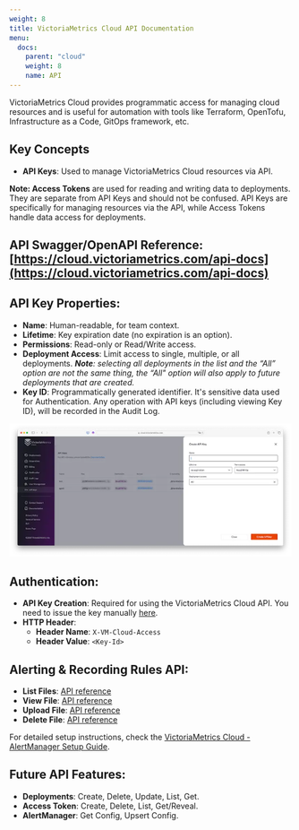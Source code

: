 ```yaml
---
weight: 8
title: VictoriaMetrics Cloud API Documentation
menu:
  docs:
    parent: "cloud"
    weight: 8
    name: API
---
```

VictoriaMetrics Cloud provides programmatic access for managing cloud resources and is useful for automation with tools like Terraform, OpenTofu, Infrastructure as a Code, GitOps framework, etc.

## Key Concepts

* **API Keys**: Used to manage VictoriaMetrics Cloud resources via API.

**Note: Access Tokens** are used for reading and writing data to deployments. They are separate from API Keys and should not be confused. API Keys are specifically for managing resources via the API, while Access Tokens handle data access for deployments.

## API Swagger/OpenAPI Reference: [https://cloud.victoriametrics.com/api-docs](https://cloud.victoriametrics.com/api-docs)

## API Key Properties:

* **Name**: Human-readable, for team context.
* **Lifetime**: Key expiration date (no expiration is an option).
* **Permissions**: Read-only or Read/Write access.
* **Deployment Access**: Limit access to single, multiple, or all deployments. ***Note**:  selecting all deployments in the list and the “All” option are not the same thing, the “All" option will also apply to future deployments that are created.*
* **Key ID**: Programmatically generated identifier. It's sensitive data used for Authentication. Any operation with API keys (including viewing Key ID), will be recorded in the Audit Log.

![Create API Key](api-1.webp)

## Authentication:

* **API Key Creation**: Required for using the VictoriaMetrics Cloud API. You need to issue the key manually [here](https://cloud.victoriametrics.com/api_keys).
* **HTTP Header**:
    * **Header Name**: `X-VM-Cloud-Access`
    * **Header Value**: `<Key-Id>`

## Alerting & Recording Rules API:

* **List Files**: [API reference](https://cloud.victoriametrics.com/api-docs)
* **View File**: [API reference](https://cloud.victoriametrics.com/api-docs)
* **Upload File**: [API reference](https://cloud.victoriametrics.com/api-docs)
* **Delete File**: [API reference](https://cloud.victoriametrics.com/api-docs)

For detailed setup instructions, check the [VictoriaMetrics Cloud - AlertManager Setup Guide](https://docs.victoriametrics.com/victoriametrics-cloud/alertmanager-setup-for-deployment/).

## Future API Features:

* **Deployments**: Create, Delete, Update, List, Get.
* **Access Token**: Create, Delete, List, Get/Reveal.
* **AlertManager**: Get Config, Upsert Config.